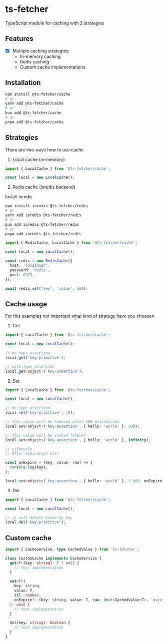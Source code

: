 # ts-fetcher

TypeScript module for caching with 2 strategies

## Features

- [x] Multiple caching strategies:
  - In-memory caching
  - Redis caching
  - Custom cache implementations

## Installation

```bash
npm install @ts-fetcher/cache
# or
yarn add @ts-fetcher/cache
# or
bun add @ts-fetcher/cache
# or
pnpm add @ts-fetcher/cache
```

## Strategies

There are two ways how to use cache

1. Local cache (in-memory)

```ts
import { LocalCache } from '@ts-fetcher/cache';

const local = new LocalCache();
```

2. Redis cache (ioredis backend)

Install ioredis

```bash
npm install ioredis @ts-fetcher/redis
# or
yarn add ioredis @ts-fetcher/redis
# or
bun add ioredis @ts-fetcher/redis
# or
pnpm add ioredis @ts-fetcher/redis
```

```ts
import { RedisCache, LocalCache } from '@ts-fetcher/cache';

const local = new LocalCache();

const redis = new RedisCache({
  host: 'localhost',
  password: 'redis',
  port: 6379,
});

await redis.set('key', 'value', 500);
```

## Cache usage

For this examples not important what kind of strategy have you choosen

1. Get

```ts
import { LocalCache } from '@ts-fetcher/cache';

const local = new LocalCache();

// no type assertion
local.get('key-primitive');

// with type assertion
local.get<object>('key-assertion');
```

2. Set

```ts
import { LocalCache } from '@ts-fetcher/cache';

const local = new LocalCache();

// no type assertion
local.set('key-primitive', 10);

// this value will be removed after 500 miliseconds
local.set<object>('key-assertion', { hello: 'world' }, 500);

// this value will be cached forever
local.set<object>('key-assertion', { hello: 'world' }, Infinity);

// Lifecycle
// After expiration will

const onExpire = (key, value, raw) => {
  console.log(key);
};

local.set<object>('key-assertion', { hello: 'world' }, 1_000, onExpire);
```

3. Del

```ts
import { LocalCache } from '@ts-fetcher/cache';

const local = new LocalCache();

// it will delete value by key
local.del('key-primitive');
```

## Custom cache

```ts
import { CacheService, type CachedValue } from 'ts-fetcher';

class CustomCache implements CacheService {
  get<T>(key: string): T | null {
    // Your implementation
  }

  set<T>(
    key: string,
    value: T,
    ttl: number,
    onExpire?: (key: string, value: T, raw: Omit<CachedValue<T>, 'evictionTimeout'>) => void
  ): void {
    // Your implementation
  }

  del(key: string): boolean {
    // Your implementation
  }
}
```
